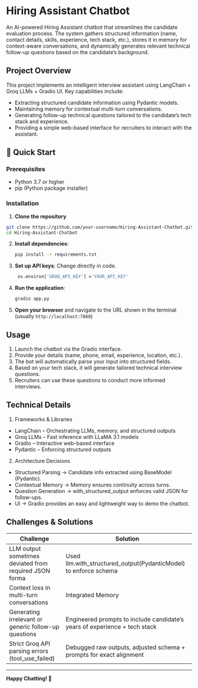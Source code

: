 # Hiring Assistant Chatbot

An AI-powered Hiring Assistant chatbot that streamlines the candidate evaluation process. The system gathers structured information (name, contact details, skills, experience, tech stack, etc.), stores it in memory for context-aware conversations, and dynamically generates relevant technical follow-up questions based on the candidate’s background.

## Project Overview
This project implements an intelligent interview assistant using LangChain + Groq LLMs + Gradio UI.
Key capabilities include:
- Extracting structured candidate information using Pydantic models.
- Maintaining memory for contextual multi-turn conversations.
- Generating follow-up technical questions tailored to the candidate’s tech stack and experience.
- Providing a simple web-based interface for recruiters to interact with the assistant.

## 🚀 Quick Start

### Prerequisites

- Python 3.7 or higher
- pip (Python package installer)

### Installation

1. **Clone the repository**
```bash
git clone https://github.com/your-username/Hiring-Assistant-Chatbot.git
cd Hiring-Assistant-Chatbot
```
2. **Install dependencies**:
   ```bash
   pip install -r requirements.txt
   ```
3. **Set up API keys**:
   Change directly in code.
   ```bash
    os.environ['GROQ_API_KEY'] ='YOUR_API_KEY'
   ```

3. **Run the application**:
   ```bash
   gradio app.py
   ```

4. **Open your browser** and navigate to the URL shown in the terminal (usually `http://localhost:7860`)

##  Usage

1. Launch the chatbot via the Gradio interface.
2. Provide your details (name, phone, email, experience, location, etc.).
3. The bot will automatically parse your input into structured fields.
4. Based on your tech stack, it will generate tailored technical interview questions.
5. Recruiters can use these questions to conduct more informed interviews.

## Technical Details
1. Frameworks & Libraries
 - LangChain – Orchestrating LLMs, memory, and structured outputs
 - Groq LLMs – Fast inference with LLaMA 3.1 models
 - Gradio – Interactive web-based interface
 - Pydantic – Enforcing structured outputs
2. Architecture Decisions
 - Structured Parsing → Candidate info extracted using BaseModel (Pydantic).
 - Contextual Memory → Memory ensures continuity across turns.
 - Question Generation → with_structured_output enforces valid JSON for follow-ups.
 - UI → Gradio provides an easy and lightweight way to demo the chatbot.

## Challenges & Solutions
|Challenge	                                                  |Solution                                                                  |
|-------------------------------------------------------------|--------------------------------------------------------------------------|
|LLM output sometimes deviated from required JSON forma       |Used llm.with_structured_output(PydanticModel) to enforce schema          |
|Context loss in multi-turn conversations	                    |Integrated Memory                                                         |
|Generating irrelevant or generic follow-up questions         |Engineered prompts to include candidate’s years of experience + tech stack|
|Strict Groq API parsing errors (tool_use_failed)	           |Debugged raw outputs, adjusted schema + prompts for exact alignment       |

---

**Happy Chatting! 🎉** 
